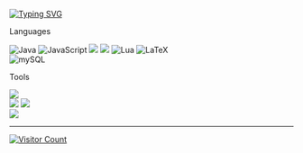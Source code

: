 

<a href="https://git.io/typing-svg"><img src="https://readme-typing-svg.demolab.com?font=Open+Sans&weight=600&size=25&letterSpacing=0.025em&duration=3500&pause=1500&color=F7F7F7&width=435&height=40&lines=Hi+There!+%F0%9F%A4%9A;I'm+Santiago+Gavil%C3%A1n+%F0%9F%A7%91%E2%80%8D%F0%9F%92%BB;Computer+Engineering+Student+%F0%9F%A7%91%E2%80%8D%F0%9F%92%BB" alt="Typing SVG" /></a>

<p>Languages</p>
<div>
    <img src="https://img.shields.io/badge/java-%23ED8B00.svg?style=for-the-badge&logo=openjdk&logoColor=white" alt="Java">
    <img src="https://img.shields.io/badge/javascript-%23323330.svg?style=for-the-badge&logo=javascript&logoColor=%23F7DF1E" alt="JavaScript">
    <img src="https://img.shields.io/badge/C%2B%2B-00599C?style=for-the-badge&logo=c%2B%2B&logoColor=white">
    <img src="https://img.shields.io/badge/Python-FFD43B?style=for-the-badge&logo=python&logoColor=blue">
    <img src="https://img.shields.io/badge/lua-%232C2D72.svg?style=for-the-badge&logo=lua&logoColor=white" alt="Lua">
    <img src="https://img.shields.io/badge/latex-%23008080.svg?style=for-the-badge&logo=latex&logoColor=white" alt="LaTeX">
</div>
<div>
    <img src="https://img.shields.io/badge/MySQL-005C84?style=for-the-badge&logo=mysql&logoColor=white" alt="mySQL">
</div>
<p>Tools</p>
<div>
     <img src="https://img.shields.io/badge/NeoVim-%2357A143.svg?&style=for-the-badge&logo=neovim&logoColor=white">
</div>
<div>
     <img src="https://img.shields.io/badge/gradle-02303A?style=for-the-badge&logo=gradle&logoColor=white">
     <img src="https://img.shields.io/badge/apache_maven-C71A36?style=for-the-badge&logo=apachemaven&logoColor=white">
</div>
<div>
     <img src="https://img.shields.io/badge/CISCO-1BA0D7?style=for-the-badge&logo=cisco&logoColor=white)](https://img.shields.io/badge/CISCO-1BA0D7?style=for-the-badge&logo=cisco&logoColor=white">
</div>
<hr>
<a href="https://visitcount.itsvg.in">
    <img src="https://visitcount.itsvg.in/api?id=Gavilan-S&icon=5&color=12" alt="Visitor Count">
</a>

